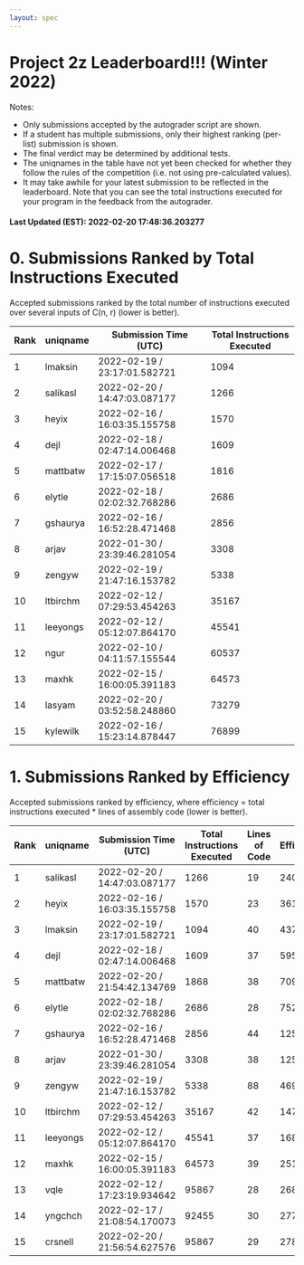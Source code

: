 ```yaml
---
layout: spec
---
```


Project 2z Leaderboard!!! (Winter 2022)
==============================
Notes:
- Only submissions accepted by the autograder script are shown.
- If a student has multiple submissions, only their highest ranking (per-list) submission is shown.
- The final verdict may be determined by additional tests.
- The uniqnames in the table have not yet been checked for whether they follow the rules of the competition (i.e. not using pre-calculated values).
- It may take awhile for your latest submission to be reflected in the leaderboard. Note that you can see the total instructions executed for your program in the feedback from the autograder.


#### Last Updated (EST): 2022-02-20 17:48:36.203277

# 0. Submissions Ranked by Total Instructions Executed
Accepted submissions ranked by the total number of instructions executed over several inputs of C(n, r) (lower is better).

| Rank  | uniqname | Submission Time (UTC) | Total Instructions Executed |
|---|---|---|---|
| 1 | lmaksin | 2022-02-19 / 23:17:01.582721 | 1094 |
| 2 | salikasl | 2022-02-20 / 14:47:03.087177 | 1266 |
| 3 | heyix | 2022-02-16 / 16:03:35.155758 | 1570 |
| 4 | dejl | 2022-02-18 / 02:47:14.006468 | 1609 |
| 5 | mattbatw | 2022-02-17 / 17:15:07.056518 | 1816 |
| 6 | elytle | 2022-02-18 / 02:02:32.768286 | 2686 |
| 7 | gshaurya | 2022-02-16 / 16:52:28.471468 | 2856 |
| 8 | arjav | 2022-01-30 / 23:39:46.281054 | 3308 |
| 9 | zengyw | 2022-02-19 / 21:47:16.153782 | 5338 |
| 10 | ltbirchm | 2022-02-12 / 07:29:53.454263 | 35167 |
| 11 | leeyongs | 2022-02-12 / 05:12:07.864170 | 45541 |
| 12 | ngur | 2022-02-10 / 04:11:57.155544 | 60537 |
| 13 | maxhk | 2022-02-15 / 16:00:05.391183 | 64573 |
| 14 | lasyam | 2022-02-20 / 03:52:58.248860 | 73279 |
| 15 | kylewilk | 2022-02-16 / 15:23:14.878447 | 76899 |


# 1. Submissions Ranked by Efficiency
Accepted submissions ranked by efficiency, where efficiency = total instructions executed * lines of assembly code (lower is better).

| Rank  | uniqname | Submission Time (UTC) | Total Instructions Executed |Lines of Code | Efficiency |
|---|---|---|---|---|---|
| 1 | salikasl | 2022-02-20 / 14:47:03.087177 | 1266 | 19 | 24054 |
| 2 | heyix | 2022-02-16 / 16:03:35.155758 | 1570 | 23 | 36110 |
| 3 | lmaksin | 2022-02-19 / 23:17:01.582721 | 1094 | 40 | 43760 |
| 4 | dejl | 2022-02-18 / 02:47:14.006468 | 1609 | 37 | 59533 |
| 5 | mattbatw | 2022-02-20 / 21:54:42.134769 | 1868 | 38 | 70984 |
| 6 | elytle | 2022-02-18 / 02:02:32.768286 | 2686 | 28 | 75208 |
| 7 | gshaurya | 2022-02-16 / 16:52:28.471468 | 2856 | 44 | 125664 |
| 8 | arjav | 2022-01-30 / 23:39:46.281054 | 3308 | 38 | 125704 |
| 9 | zengyw | 2022-02-19 / 21:47:16.153782 | 5338 | 88 | 469744 |
| 10 | ltbirchm | 2022-02-12 / 07:29:53.454263 | 35167 | 42 | 1477014 |
| 11 | leeyongs | 2022-02-12 / 05:12:07.864170 | 45541 | 37 | 1685017 |
| 12 | maxhk | 2022-02-15 / 16:00:05.391183 | 64573 | 39 | 2518347 |
| 13 | vqle | 2022-02-12 / 17:23:19.934642 | 95867 | 28 | 2684276 |
| 14 | yngchch | 2022-02-17 / 21:08:54.170073 | 92455 | 30 | 2773650 |
| 15 | crsnell | 2022-02-20 / 21:56:54.627576 | 95867 | 29 | 2780143 |

